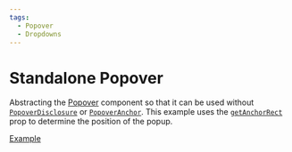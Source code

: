 ```yaml
---
tags:
  - Popover
  - Dropdowns
---
```


# Standalone Popover

<div data-description>

Abstracting the [Popover](/components/popover) component so that it can be used without [`PopoverDisclosure`](/reference/popover-disclosure) or [`PopoverAnchor`](/reference/popover-anchor). This example uses the [`getAnchorRect`](/reference/popover#getanchorrect) prop to determine the position of the popup.

</div>

<div data-tags></div>

<a href="./index.tsx" data-playground>Example</a>
